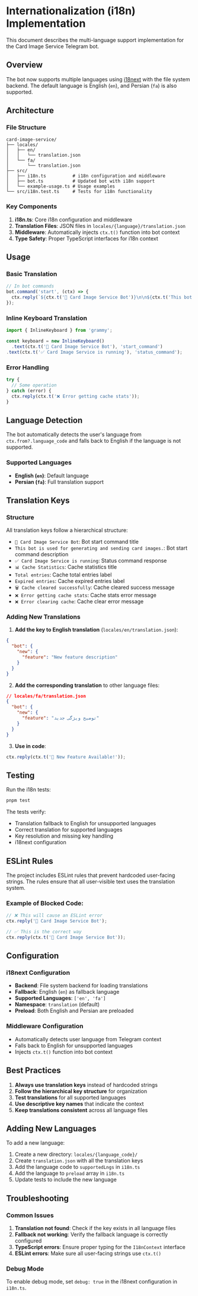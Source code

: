 # Internationalization (i18n) Implementation

This document describes the multi-language support implementation for the Card Image Service Telegram bot.

## Overview

The bot now supports multiple languages using [i18next](https://www.i18next.com/) with the file system backend. The default language is English (`en`), and Persian (`fa`) is also supported.

## Architecture

### File Structure
```
card-image-service/
├── locales/
│   ├── en/
│   │   └── translation.json
│   └── fa/
│       └── translation.json
├── src/
│   ├── i18n.ts          # i18n configuration and middleware
│   ├── bot.ts           # Updated bot with i18n support
│   └── example-usage.ts # Usage examples
└── src/i18n.test.ts     # Tests for i18n functionality
```

### Key Components

1. **i18n.ts**: Core i18n configuration and middleware
2. **Translation Files**: JSON files in `locales/{language}/translation.json`
3. **Middleware**: Automatically injects `ctx.t()` function into bot context
4. **Type Safety**: Proper TypeScript interfaces for i18n context

## Usage

### Basic Translation
```typescript
// In bot commands
bot.command('start', (ctx) => {
  ctx.reply(`${ctx.t('🎴 Card Image Service Bot')}\n\n${ctx.t('This bot is used for generating and sending card images.')}`);
});
```

### Inline Keyboard Translation
```typescript
import { InlineKeyboard } from 'grammy';

const keyboard = new InlineKeyboard()
  .text(ctx.t('🎴 Card Image Service Bot'), 'start_command')
.text(ctx.t('✅ Card Image Service is running'), 'status_command');
```

### Error Handling
```typescript
try {
  // Some operation
} catch (error) {
  ctx.reply(ctx.t('❌ Error getting cache stats'));
}
```

## Language Detection

The bot automatically detects the user's language from `ctx.from?.language_code` and falls back to English if the language is not supported.

### Supported Languages
- **English (`en`)**: Default language
- **Persian (`fa`)**: Full translation support

## Translation Keys

### Structure
All translation keys follow a hierarchical structure:
- `🎴 Card Image Service Bot`: Bot start command title
- `This bot is used for generating and sending card images.`: Bot start command description
- `✅ Card Image Service is running`: Status command response
- `📊 Cache Statistics`: Cache statistics title
- `Total entries`: Cache total entries label
- `Expired entries`: Cache expired entries label
- `🗑️ Cache cleared successfully`: Cache cleared success message
- `❌ Error getting cache stats`: Cache stats error message
- `❌ Error clearing cache`: Cache clear error message

### Adding New Translations

1. **Add the key to English translation** (`locales/en/translation.json`):
```json
{
  "bot": {
    "new": {
      "feature": "New feature description"
    }
  }
}
```

2. **Add the corresponding translation** to other language files:
```json
// locales/fa/translation.json
{
  "bot": {
    "new": {
      "feature": "توضیح ویژگی جدید"
    }
  }
}
```

3. **Use in code**:
```typescript
ctx.reply(ctx.t('🎉 New Feature Available!'));
```

## Testing

Run the i18n tests:
```bash
pnpm test
```

The tests verify:
- Translation fallback to English for unsupported languages
- Correct translation for supported languages
- Key resolution and missing key handling
- i18next configuration

## ESLint Rules

The project includes ESLint rules that prevent hardcoded user-facing strings. The rules ensure that all user-visible text uses the translation system.

### Example of Blocked Code:
```typescript
// ❌ This will cause an ESLint error
ctx.reply('🎴 Card Image Service Bot');

// ✅ This is the correct way
ctx.reply(ctx.t('🎴 Card Image Service Bot'));
```

## Configuration

### i18next Configuration
- **Backend**: File system backend for loading translations
- **Fallback**: English (`en`) as fallback language
- **Supported Languages**: `['en', 'fa']`
- **Namespace**: `translation` (default)
- **Preload**: Both English and Persian are preloaded

### Middleware Configuration
- Automatically detects user language from Telegram context
- Falls back to English for unsupported languages
- Injects `ctx.t()` function into bot context

## Best Practices

1. **Always use translation keys** instead of hardcoded strings
2. **Follow the hierarchical key structure** for organization
3. **Test translations** for all supported languages
4. **Use descriptive key names** that indicate the context
5. **Keep translations consistent** across all language files

## Adding New Languages

To add a new language:

1. Create a new directory: `locales/{language_code}/`
2. Create `translation.json` with all the translation keys
3. Add the language code to `supportedLngs` in `i18n.ts`
4. Add the language to `preload` array in `i18n.ts`
5. Update tests to include the new language

## Troubleshooting

### Common Issues

1. **Translation not found**: Check if the key exists in all language files
2. **Fallback not working**: Verify the fallback language is correctly configured
3. **TypeScript errors**: Ensure proper typing for the `I18nContext` interface
4. **ESLint errors**: Make sure all user-facing strings use `ctx.t()`

### Debug Mode
To enable debug mode, set `debug: true` in the i18next configuration in `i18n.ts`. 